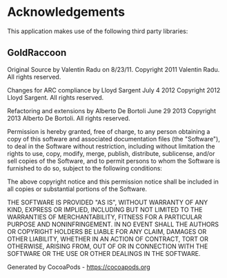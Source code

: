 # Acknowledgements
This application makes use of the following third party libraries:

## GoldRaccoon

Original Source by Valentin Radu on 8/23/11.
Copyright 2011 Valentin Radu. All rights reserved.

Changes for ARC compliance by Lloyd Sargent July 4 2012
Copyright 2012 Lloyd Sargent. All rights reserved.

Refactoring and extensions by Alberto De Bortoli June 29 2013
Copyright 2013 Alberto De Bortoli. All rights reserved.

Permission is hereby granted, free of charge, to any person obtaining a copy
of this software and associated documentation files (the "Software"), to deal
in the Software without restriction, including without limitation the rights
to use, copy, modify, merge, publish, distribute, sublicense, and/or sell
copies of the Software, and to permit persons to whom the Software is
furnished to do so, subject to the following conditions:

The above copyright notice and this permission notice shall be included in
all copies or substantial portions of the Software.

THE SOFTWARE IS PROVIDED "AS IS", WITHOUT WARRANTY OF ANY KIND, EXPRESS OR
IMPLIED, INCLUDING BUT NOT LIMITED TO THE WARRANTIES OF MERCHANTABILITY,
FITNESS FOR A PARTICULAR PURPOSE AND NONINFRINGEMENT. IN NO EVENT SHALL THE
AUTHORS OR COPYRIGHT HOLDERS BE LIABLE FOR ANY CLAIM, DAMAGES OR OTHER
LIABILITY, WHETHER IN AN ACTION OF CONTRACT, TORT OR OTHERWISE, ARISING FROM,
OUT OF OR IN CONNECTION WITH THE SOFTWARE OR THE USE OR OTHER DEALINGS IN
THE SOFTWARE.

Generated by CocoaPods - https://cocoapods.org
